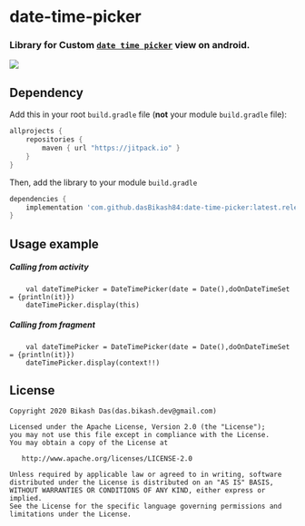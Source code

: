 # date-time-picker

### Library for Custom [`date time picker`](https://github.com/dasBikash84/date-time-picker/blob/master/date-time-picker/src/main/java/com/dasbikash/date_time_picker/DateTimePicker.kt) view on android.
[![](https://jitpack.io/v/dasBikash84/date-time-picker.svg)](https://jitpack.io/#dasBikash84/date-time-picker)

## Dependency

Add this in your root `build.gradle` file (**not** your module `build.gradle` file):

```gradle
allprojects {
	repositories {
        maven { url "https://jitpack.io" }
    }
}
```

Then, add the library to your module `build.gradle`
```gradle
dependencies {
    implementation 'com.github.dasBikash84:date-time-picker:latest.release.here'
}
```
## Usage example

##### Calling from activity
```
    val dateTimePicker = DateTimePicker(date = Date(),doOnDateTimeSet = {println(it)})
    dateTimePicker.display(this)
```

##### Calling from fragment
```
    val dateTimePicker = DateTimePicker(date = Date(),doOnDateTimeSet = {println(it)})
    dateTimePicker.display(context!!)
```
License
--------

    Copyright 2020 Bikash Das(das.bikash.dev@gmail.com)

    Licensed under the Apache License, Version 2.0 (the "License");
    you may not use this file except in compliance with the License.
    You may obtain a copy of the License at

       http://www.apache.org/licenses/LICENSE-2.0

    Unless required by applicable law or agreed to in writing, software
    distributed under the License is distributed on an "AS IS" BASIS,
    WITHOUT WARRANTIES OR CONDITIONS OF ANY KIND, either express or implied.
    See the License for the specific language governing permissions and
    limitations under the License.
